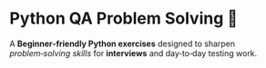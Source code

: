 # Python QA Problem Solving 🧪

A **Beginner‑friendly Python exercises** designed to sharpen _problem‑solving skills_ for **interviews** and day‑to‑day testing work.


